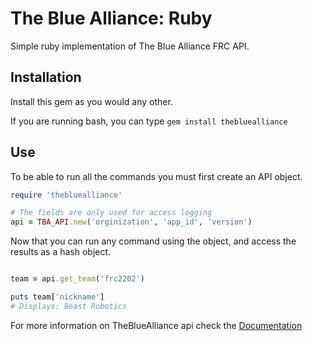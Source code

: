# The Blue Alliance: Ruby

Simple ruby implementation of The Blue Alliance FRC API.

## Installation

Install this gem as you would any other.

If you are running bash, you can type
`gem install thebluealliance`

## Use

To be able to run all the commands you must first create an API object.
``` ruby
require 'thebluealliance'

# The fields are only used for access logging
api = TBA_API.new('orginization', 'app_id', 'version')
```

Now that you can run any command using the object, and access the results as a hash object.

```ruby

team = api.get_team('frc2202')

puts team['nickname']
# Displays: Beast Robotics
```

For more information on TheBlueAlliance api check the [Documentation](https://www.thebluealliance.com/apidocs)
